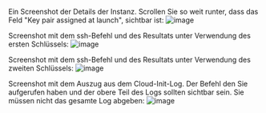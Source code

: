 Ein Screenshot der Details der Instanz. Scrollen Sie so weit runter, dass das Feld "Key pair 
assigned at launch", sichtbar ist:
![image](https://github.com/user-attachments/assets/c33605ac-a3e9-433e-b877-4ddca1aa7819)

Screenshot mit dem ssh-Befehl und des Resultats unter Verwendung des ersten Schlüssels:
![image](https://github.com/user-attachments/assets/63cf049b-d264-4b95-a54e-f2e59f25da1c)

Screenshot mit dem ssh-Befehl und des Resultats unter Verwendung des zweiten Schlüssels:
![image](https://github.com/user-attachments/assets/2f8cbeab-cffc-4c84-8b61-624a404d2cc6)

Screenshot mit dem Auszug aus dem Cloud-Init-Log. Der Befehl den Sie aufgerufen haben 
und der obere Teil des Logs sollten sichtbar sein. Sie müssen nicht das gesamte Log abgeben:
![image](https://github.com/user-attachments/assets/12742f63-d8bc-4668-963c-bcdf4804ea3e)
